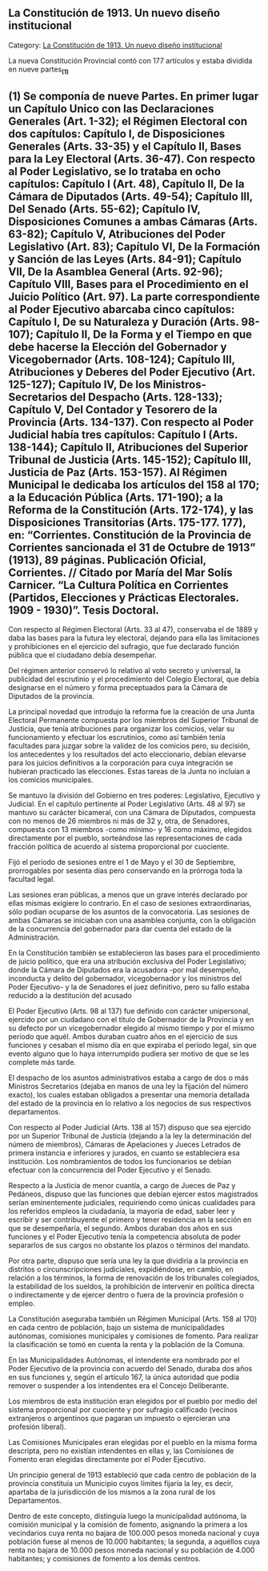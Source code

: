 ## La Constitución de 1913. Un nuevo diseño institucional

Category: [La Constitución de 1913. Un nuevo diseño institucional](http://descubrircorrientes.com.ar/2012/index.php/4021-corrientes-en-la-familia-argentina-1870-a-la-actualidad/de-juan-ramon-vidal-a-benjamin-solano-gonzalez-1909-1929/segundo-mandato-de-juan-ramon-vidal/la-reforma-de-la-constitucion-provincial-en-1913/la-constitucion-de-1913-un-nuevo-diseno-institucional)

La nueva Constitución Provincial contó con 177 artículos y estaba dividida en nueve partes<sub><strong>(1)</strong></sub>

## **(1)** Se componía de nueve Partes. En primer lugar un Capítulo Unico con las Declaraciones Generales (Art. 1-32); el Régimen Electoral con dos capítulos: Capítulo I, de Disposiciones Generales (Arts. 33-35) y el Capítulo II, Bases para la Ley Electoral (Arts. 36-47). Con respecto al Poder Legislativo, se lo trataba en ocho capítulos: Capítulo I (Art. 48), Capítulo II, De la Cámara de Diputados (Arts. 49-54); Capítulo III, Del Senado (Arts. 55-62); Capítulo IV, Disposiciones Comunes a ambas Cámaras (Arts. 63-82); Capítulo V, Atribuciones del Poder Legislativo (Art. 83); Capítulo VI, De la Formación y Sanción de las Leyes (Arts. 84-91); Capítulo VII, De la Asamblea General (Arts. 92-96); Capítulo VIII, Bases para el Procedimiento en el Juicio Político (Art. 97). La parte correspondiente al Poder Ejecutivo abarcaba cinco capítulos: Capítulo I, De su Naturaleza y Duración (Arts. 98-107); Capítulo II, De la Forma y el Tiempo en que debe hacerse la Elección del Gobernador y Vicegobernador (Arts. 108-124); Capítulo III, Atribuciones y Deberes del Poder Ejecutivo (Art. 125-127); Capítulo IV, De los Ministros-Secretarios del Despacho (Arts. 128-133); Capítulo V, Del Contador y Tesorero de la Provincia (Arts. 134-137). Con respecto al Poder Judicial había tres capítulos: Capítulo I (Arts. 138-144); Capítulo II, Atribuciones del Superior Tribunal de Justicia (Arts. 145-152); Capítulo III, Justicia de Paz (Arts. 153-157). Al Régimen Municipal le dedicaba los artículos del 158 al 170; a la Educación Pública (Arts. 171-190); a la Reforma de la Constitución (Arts. 172-174), y las Disposiciones Transitorias (Arts. 175-177. 177), en: “Corrientes. Constitución de la Provincia de Corrientes sancionada el 31 de Octubre de 1913” (1913), 89 páginas. Publicación Oficial, Corrientes. // Citado por María del Mar Solís Carnicer. “La Cultura Política en Corrientes (Partidos, Elecciones y Prácticas Electorales. 1909 - 1930)”. Tesis Doctoral.

Con respecto al Régimen Electoral (Arts. 33 al 47), conservaba el de 1889 y daba las bases para la futura ley electoral, dejando para ella las limitaciones y prohibiciones en el ejercicio del sufragio, que fue declarado función pública que el ciudadano debía desempeñar.

Del régimen anterior conservó lo relativo al voto secreto y universal, la publicidad del escrutinio y el procedimiento del Colegio Electoral, que debía designarse en el número y forma preceptuados para la Cámara de Diputados de la provincia.

La principal novedad que introdujo la reforma fue la creación de una Junta Electoral Permanente compuesta por los miembros del Superior Tribunal de Justicia, que tenía atribuciones para organizar los comicios, velar su funcionamiento y efectuar los escrutinios, como así también tenía facultades para juzgar sobre la validez de los comicios pero, su decisión, los antecedentes y los resultados del acto eleccionario, debían elevarse para los juicios definitivos a la corporación para cuya integración se hubieran practicado las elecciones. Estas tareas de la Junta no incluían a los comicios municipales.

Se mantuvo la división del Gobierno en tres poderes: Legislativo, Ejecutivo y Judicial. En el capítulo pertinente al Poder Legislativo (Arts. 48 al 97) se mantuvo su carácter bicameral, con una Cámara de Diputados, compuesta con no menos de 26 miembros ni más de 32 y, otra, de Senadores, compuesta con 13 miembros -como mínimo- y 16 como máximo, elegidos directamente por el pueblo, sorteándose las representaciones de cada fracción política de acuerdo al sistema proporcional por cuociente.

Fijó el período de sesiones entre el 1 de Mayo y el 30 de Septiembre, prorrogables por sesenta días pero conservando en la prórroga toda la facultad legal.

Las sesiones eran públicas, a menos que un grave interés declarado por ellas mismas exigiere lo contrario. En el caso de sesiones extraordinarias, sólo podían ocuparse de los asuntos de la convocatoria. Las sesiones de ambas Cámaras se iniciaban con una asamblea conjunta, con la obligación de la concurrencia del gobernador para dar cuenta del estado de la Administración.

En la Constitución también se establecieron las bases para el procedimiento de juicio político, que era una atribución exclusiva del Poder Legislativo; donde la Cámara de Diputados era la acusadora -por mal desempeño, inconducta y delito del gobernador, vicegobernador y los ministros del Poder Ejecutivo- y la de Senadores el juez definitivo, pero su fallo estaba reducido a la destitución del acusado

El Poder Ejecutivo (Arts. 98 al 137) fue definido con carácter unipersonal, ejercido por un ciudadano con el título de Gobernador de la Provincia y en su defecto por un vicegobernador elegido al mismo tiempo y por el mismo período que aquél. Ambos duraban cuatro años en el ejercicio de sus funciones y cesaban el mismo día en que expiraba el período legal, sin que evento alguno que lo haya interrumpido pudiera ser motivo de que se les complete más tarde.

El despacho de los asuntos administrativos estaba a cargo de dos o más Ministros Secretarios (dejaba en manos de una ley la fijación del número exacto), los cuales estaban obligados a presentar una memoria detallada del estado de la provincia en lo relativo a los negocios de sus respectivos departamentos.

Con respecto al Poder Judicial (Arts. 138 al 157) dispuso que sea ejercido por un Superior Tribunal de Justicia (dejando a la ley la determinación del número de miembros), Cámaras de Apelaciones y Jueces Letrados de primera instancia e inferiores y jurados, en cuanto se estableciera esa institución. Los nombramientos de todos los funcionarios se debían efectuar con la concurrencia del Poder Ejecutivo y el Senado.

Respecto a la Justicia de menor cuantía, a cargo de Jueces de Paz y Pedáneos, dispuso que las funciones que debían ejercer estos magistrados serían eminentemente judiciales, requiriendo como únicas cualidades para los referidos empleos la ciudadanía, la mayoría de edad, saber leer y escribir y ser contribuyente el primero y tener residencia en la sección en que se desempeñaría, el segundo. Ambos duraban dos años en sus funciones y el Poder Ejecutivo tenía la competencia absoluta de poder separarlos de sus cargos no obstante los plazos o términos del mandato.

Por otra parte, dispuso que sería una ley la que dividiría a la provincia en distritos o circunscripciones judiciales, expidiéndose, en cambio, en relación a los términos, la forma de renovación de los tribunales colegiados, la estabilidad de los sueldos, la prohibición de intervenir en política directa o indirectamente y de ejercer dentro o fuera de la provincia profesión o empleo.

La Constitución aseguraba también un Régimen Municipal (Arts. 158 al 170) en cada centro de población, bajo un sistema de municipalidades autónomas, comisiones municipales y comisiones de fomento. Para realizar la clasificación se tomó en cuenta la renta y la población de la Comuna.

En las Municipalidades Autónomas, el intendente era nombrado por el Poder Ejecutivo de la provincia con acuerdo del Senado, duraba dos años en sus funciones y, según el artículo 167, la única autoridad que podía remover o suspender a los intendentes era el Concejo Deliberante.

Los miembros de esta institución eran elegidos por el pueblo por medio del sistema proporcional por cuociente y por sufragio calificado (vecinos extranjeros o argentinos que pagaran un impuesto o ejercieran una profesión liberal).

Las Comisiones Municipales eran elegidas por el pueblo en la misma forma descripta, pero no existían intendentes en ellas y, las Comisiones de Fomento eran elegidas directamente por el Poder Ejecutivo.

Un principio general de 1913 estableció que cada centro de población de la provincia constituía un Municipio cuyos límites fijaría la ley, es decir, apartaba de la jurisdicción de los mismos a la zona rural de los Departamentos.

Dentro de este concepto, distinguía luego la municipalidad autónoma, la comisión municipal y la comisión de fomento, asignando la primera a los vecindarios cuya renta no bajara de 100.000 pesos moneda nacional y cuya población fuese al menos de 10.000 habitantes; la segunda, a aquéllos cuya renta no bajara de 10.000 pesos moneda nacional y su población de 4.000 habitantes; y comisiones de fomento a los demás centros.